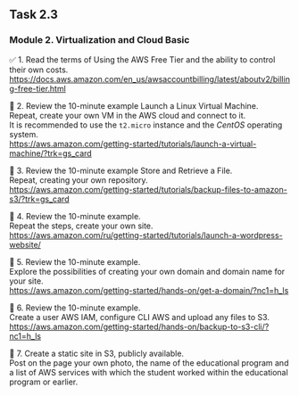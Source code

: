 ## Task 2.3
### Module 2. Virtualization and Cloud Basic
:white_check_mark: 1. Read the terms of Using the AWS Free Tier and the ability to control their own costs.  
https://docs.aws.amazon.com/en_us/awsaccountbilling/latest/aboutv2/billing-free-tier.html  

:black_square_button: 2. Review the 10-minute example Launch a Linux Virtual Machine.  
Repeat, create your own VM in the AWS cloud and connect to it.  
It is recommended to use the `t2.micro` instance and the _CentOS_ operating system.  
https://aws.amazon.com/getting-started/tutorials/launch-a-virtual-machine/?trk=gs_card  

:black_square_button: 3. Review the 10-minute example Store and Retrieve a File.  
Repeat, creating your own repository.  
https://aws.amazon.com/getting-started/tutorials/backup-files-to-amazon-s3/?trk=gs_card  

:black_square_button: 4. Review the 10-minute example.  
Repeat the steps, create your own site.  
https://aws.amazon.com/ru/getting-started/tutorials/launch-a-wordpress-website/  

:black_square_button: 5. Review the 10-minute example.  
Explore the possibilities of creating your own domain and domain name for your site.  
https://aws.amazon.com/getting-started/hands-on/get-a-domain/?nc1=h_ls  

:black_square_button: 6. Review the 10-minute example.  
Create a user AWS IAM, configure CLI AWS and upload any files to S3.  
https://aws.amazon.com/getting-started/hands-on/backup-to-s3-cli/?nc1=h_ls  

:black_square_button: 7. Create a static site in S3, publicly available.  
Post on the page your own photo, the name of the educational program and  
a list of AWS services with which the student worked within the educational program or earlier.  


